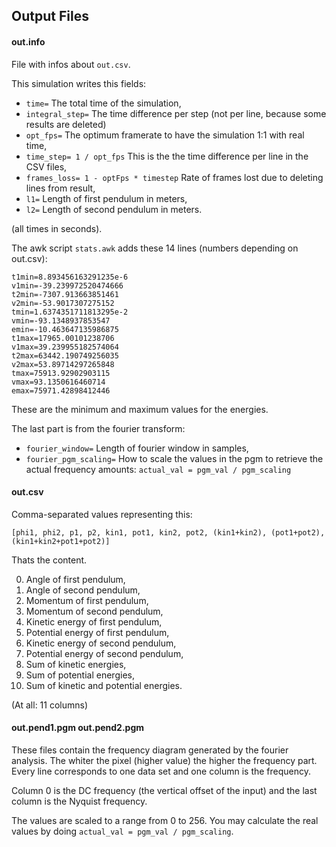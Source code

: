 
## Output Files

#### out.info

File with infos about `out.csv`.

This simulation writes this fields:

* `time=` The total time of the simulation,
* `integral_step=` The time difference per step (not per line, because some results are deleted)
* `opt_fps=` The optimum framerate to have the simulation 1:1 with real time,
* `time_step= 1 / opt_fps` This is the the time difference per line in the CSV files,
* `frames_loss= 1 - optFps * timestep` Rate of frames lost due to deleting lines from result,
* `l1=` Length of first pendulum in meters,
* `l2=` Length of second pendulum in meters.

(all times in seconds).

The awk script `stats.awk` adds these 14 lines (numbers depending on out.csv):

```
t1min=8.893456163291235e-6
v1min=-39.239972520474666
t2min=-7307.913663851461
v2min=-53.9017307275152
tmin=1.6374351711813295e-2
vmin=-93.1348937853547
emin=-10.463647135986875
t1max=17965.00101238706
v1max=39.239955182574064
t2max=63442.190749256035
v2max=53.89714297265848
tmax=75913.92902903115
vmax=93.1350616460714
emax=75971.42898412446
```

These are the minimum and maximum values for the energies.

The last part is from the fourier transform:

* `fourier_window=` Length of fourier window in samples,
* `fourier_pgm_scaling=` How to scale the values in the pgm to retrieve the actual frequency amounts: `actual_val = pgm_val / pgm_scaling`

#### out.csv

Comma-separated values representing this:

`[phi1, phi2, p1, p2, kin1, pot1, kin2, pot2, (kin1+kin2), (pot1+pot2), (kin1+kin2+pot1+pot2)]`

Thats the content.

0. Angle of first pendulum,
0. Angle of second pendulum,
0. Momentum of first pendulum,
0. Momentum of second pendulum,
0. Kinetic energy of first pendulum,
0. Potential energy of first pendulum,
0. Kinetic energy of second pendulum,
0. Potential energy of second pendulum,
0. Sum of kinetic energies,
0. Sum of potential energies,
0. Sum of kinetic and potential energies.

(At all: 11 columns)

#### out.pend1.pgm out.pend2.pgm

These files contain the frequency diagram generated by the fourier analysis. The whiter the pixel (higher value) the higher the frequency part. Every line corresponds to one data set and one column is the frequency.

Column 0 is the DC frequency (the vertical offset of the input) and the last column is the Nyquist frequency.

The values are scaled to a range from 0 to 256. You may calculate the real values by doing `actual_val = pgm_val / pgm_scaling`.

